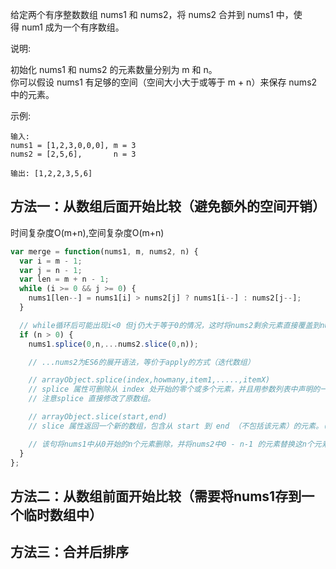 给定两个有序整数数组 nums1 和 nums2，将 nums2 合并到 nums1 中，使得 num1 成为一个有序数组。

说明:

初始化 nums1 和 nums2 的元素数量分别为 m 和 n。  
你可以假设 nums1 有足够的空间（空间大小大于或等于 m + n）来保存 nums2 中的元素。

示例:

    输入:
    nums1 = [1,2,3,0,0,0], m = 3
    nums2 = [2,5,6],       n = 3

    输出: [1,2,2,3,5,6]

## 方法一：从数组后面开始比较（避免额外的空间开销）

时间复杂度O(m+n),空间复杂度O(m+n)

```javascript
var merge = function(nums1, m, nums2, n) {
  var i = m - 1;
  var j = n - 1;
  var len = m + n - 1;
  while (i >= 0 && j >= 0) {
    nums1[len--] = nums1[i] > nums2[j] ? nums1[i--] : nums2[j--];
  }

  // while循环后可能出现i<0 但j仍大于等于0的情况，这时将nums2剩余元素直接覆盖到nums1中，完成排序。
  if (n > 0) {
    nums1.splice(0,n,...nums2.slice(0,n));

    // ...nums2为ES6的展开语法，等价于apply的方式（迭代数组）

    // arrayObject.splice(index,howmany,item1,.....,itemX)
    // splice 属性可删除从 index 处开始的零个或多个元素，并且用参数列表中声明的一个或多个值来替换那些被删除的元素。
    // 注意splice 直接修改了原数组。

    // arrayObject.slice(start,end)
    // slice 属性返回一个新的数组，包含从 start 到 end （不包括该元素）的元素。（浅复制）原始数组不会改变。

    // 该句将nums1中从0开始的n个元素删除，并将nums2中0 - n-1 的元素替换这n个元素。（再次强调直接修改了原数组。）
  }
};
```

## 方法二：从数组前面开始比较（需要将nums1存到一个临时数组中）

## 方法三：合并后排序